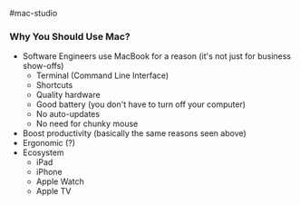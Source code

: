 #mac-studio

### Why You Should Use Mac?

+ Software Engineers use MacBook for a reason (it's not just for business show-offs)
	+ Terminal (Command Line Interface)
	+ Shortcuts 
	+ Quality hardware
	+ Good battery (you don't have to turn off your computer)
	+ No auto-updates
	+ No need for chunky mouse
+ Boost productivity (basically the same reasons seen above)
+ Ergonomic (?)
+ Ecosystem
	+ iPad
	+ iPhone
	+ Apple Watch
	+ Apple TV